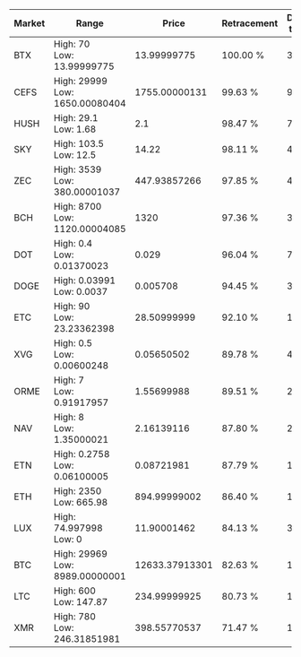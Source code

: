 | Market | Range | Price| Retracement | Doubles to 50% |
| --- | --- | --- | --- | --- |
| BTX | High: 70<br />Low: 13.99999775 | 13.99999775 | 100.00 % | 3.00 |
| CEFS | High: 29999<br />Low: 1650.00080404 | 1755.00000131 | 99.63 % | 9.02 |
| HUSH | High: 29.1<br />Low: 1.68 | 2.1 | 98.47 % | 7.33 |
| SKY | High: 103.5<br />Low: 12.5 | 14.22 | 98.11 % | 4.08 |
| ZEC | High: 3539<br />Low: 380.00001037 | 447.93857266 | 97.85 % | 4.37 |
| BCH | High: 8700<br />Low: 1120.00004085 | 1320 | 97.36 % | 3.72 |
| DOT | High: 0.4<br />Low: 0.01370023 | 0.029 | 96.04 % | 7.13 |
| DOGE | High: 0.03991<br />Low: 0.0037 | 0.005708 | 94.45 % | 3.82 |
| ETC | High: 90<br />Low: 23.23362398 | 28.50999999 | 92.10 % | 1.99 |
| XVG | High: 0.5<br />Low: 0.00600248 | 0.05650502 | 89.78 % | 4.48 |
| ORME | High: 7<br />Low: 0.91917957 | 1.55699988 | 89.51 % | 2.54 |
| NAV | High: 8<br />Low: 1.35000021 | 2.16139116 | 87.80 % | 2.16 |
| ETN | High: 0.2758<br />Low: 0.06100005 | 0.08721981 | 87.79 % | 1.93 |
| ETH | High: 2350<br />Low: 665.98 | 894.99999002 | 86.40 % | 1.68 |
| LUX | High: 74.997998<br />Low: 0 | 11.90001462 | 84.13 % | 3.15 |
| BTC | High: 29969<br />Low: 8989.00000001 | 12633.37913301 | 82.63 % | 1.54 |
| LTC | High: 600<br />Low: 147.87 | 234.99999925 | 80.73 % | 1.59 |
| XMR | High: 780<br />Low: 246.31851981 | 398.55770537 | 71.47 % | 1.29 |
